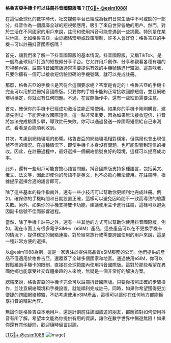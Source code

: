 **格魯吉亞手機卡可以註冊抖音國際版嗎？[[TG💪+ @esim1088](https://t.me/s/esim1088)]**

在這個全球化的數字時代，社交媒體平台已經成為我們日常生活中不可或缺的一部分。抖音作為一個風靡全球的短視頻應用，吸引了來自世界各地的用戶。然而，對於生活在不同國家的用戶來說，註冊和使用抖音可能會遇到一些挑戰。特別是在某些地區，比如格魯吉亞，由於網絡環境或政策限制，許多人會好奇：格魯吉亞的手機卡可以註冊抖音國際版嗎？

首先，讓我們來了解一下抖音國際版的基本情況。抖音國際版，又稱TikTok，是一個為全球用戶打造的短視頻分享平台。它允許用戶創作、分享和觀看各種有趣的短視頻內容。註冊抖音國際版通常需要提供有效的手機號碼進行驗證。這意味著，只要你擁有一個可以接收短信驗證碼的手機號碼，就可以完成註冊。

那麼，格魯吉亞的手機卡是否符合這個要求呢？答案是肯定的！格魯吉亞的手機卡完全可以用於註冊抖音國際版。只要你的手機卡能夠正常接收國際短信，並且網絡環境穩定，你就沒有任何問題。不過，在實際操作中，還有一些細節需要注意。

首先，確保你的手機卡已經成功激活並能正常使用。如果你的手機卡剛剛購買，建議先測試一下能否接收國際短信。這一點非常重要，因為如果無法接收短信，抖音將無法完成驗證步驟，導致註冊失敗。你可以通過發送一條國際短信給自己來測試，看看是否能順利收到。

其次，考慮到網絡環境的影響。格魯吉亞的網絡環境相對穩定，但偶爾也會出現信號不佳的情況。在這種情況下，即使手機卡本身沒有問題，也可能影響到短信的接收。因此，在註冊過程中，最好選擇一個網絡信號良好的環境，這樣可以提高成功率。

此外，還有一些用戶可能會擔心語言問題。抖音國際版支持多種語言，包括英文、俄文、法文等，因此即使你的母語不是英文，也不必擔心無法使用。在註冊時，根據提示選擇合適的語言即可。

除了這些基本的操作指南外，還有一些小技巧可以幫助你更順利地完成註冊。例如，確保你的手機時間和日期設置正確，這樣可以避免因時間不一致而導致的驗證失敗。另外，如果你的手機支持雙卡功能，建議使用主卡進行註冊，這樣可以避免因副卡信號不佳而影響過程。

當然，除了手機卡註冊之外，還有一些其他的方式可以幫助你使用抖音國際版。例如，現在市面上有很多電子SIM卡（eSIM）產品，這些產品可以在不更換手機卡的情況下，提供穩定的網絡連接。對於經常旅行或需要跨國使用的用戶來說，這是一種非常方便的選擇。

以@esim1088為例，這是一家專注於提供高品質eSIM服務的公司。他們提供的產品不僅適用於格魯吉亞，還覆蓋了全球多個國家和地區。通過使用eSIM，你可以輕鬆繞過手機卡的限制，直接在全球範圍內使用抖音國際版。這對於那些希望在異國他鄉也能享受社交媒體樂趣的人來說，無疑是一個非常好的解決方案。

總結來說，格魯吉亞的手機卡完全可以註冊抖音國際版。只要你按照正確的步驟操作，並注意網絡環境和手機設置，就能順利完成註冊。同時，如果你希望獲得更加便捷的跨國網絡體驗，不妨考慮使用eSIM產品，這樣可以讓你在任何地方都能暢享抖音的精彩內容。

無論你是格魯吉亞本地用戶，還是計劃前往該國旅遊的朋友，都應該對如何使用抖音有所了解。希望本文能為你提供有用的資訊，讓你在數字世界中暢遊無阻！如果你還有其他疑問，歡迎隨時留言討論。

[[TG💪+ @esim1088](https://t.me/s/esim1088) ![Image](https://i.postimg.cc/4NQfJmqS/Snipaste-2025-05-13-00-14-12.png)]